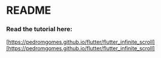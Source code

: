 # README

### Read the tutorial here:
[https://pedromgomes.github.io/flutter/flutter_infinite_scroll][https://pedromgomes.github.io/flutter/flutter_infinite_scroll]
